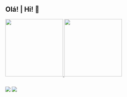 ## Olá! | Hi! 👋

<!--
**Disklo/Disklo** is a ✨ _special_ ✨ repository because its `README.md` (this file) appears on your GitHub profile.

Here are some ideas to get you started:

- 🔭 I’m currently working on ...
- 🌱 I’m currently learning ...
- 👯 I’m looking to collaborate on ...
- 🤔 I’m looking for help with ...
- 💬 Ask me about ...
- 📫 How to reach me: ...
- 😄 Pronouns: ...
- ⚡ Fun fact: ...
-->

<div>
    <a href="https://github.com/Disklo">
        <img height="180em" src="https://github-readme-stats.vercel.app/api?username=Disklo&show_icons=true&theme=dark&include_all_commits=true&count_private=true">
        <img height="180em" src="https://github-readme-stats.vercel.app/api/top-langs/?username=Disklo&layout=compact&langs_count=16&theme=dark">
    </a>
</div>

  ##

<div> 
  <a href = "mailto:rafaellcarvalho5@outlook.com"><img src="https://img.shields.io/badge/-Gmail-%23333?style=for-the-badge&logo=gmail&logoColor=white" target="_blank"></a>
  <a href="https://www.linkedin.com/in/rafael-lucio-61251b273/" target="_blank"><img src="https://img.shields.io/badge/-LinkedIn-%230077B5?style=for-the-badge&logo=linkedin&logoColor=white" target="_blank"></a> 
  
</div>
